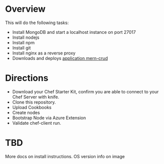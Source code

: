 # Overview

This will do the following tasks:

* Install MongoDB and start a localhost instance on port 27017
* Install nodejs
* Install npm
* Install git
* Install nginx as a reverse proxy
* Downloads and deploys [application mern-crud](https://github.com/cefjoeii/mern-crud)

# Directions

* Download your Chef Starter Kit, confirm you are able to connect to your Chef Server with knife.
* Clone this repository.
* Upload Cookbooks
* Create nodes
* Bootstrap Node via Azure Extension
* Validate chef-client run.


# TBD

More docs on install instructions. 
OS version info on image
